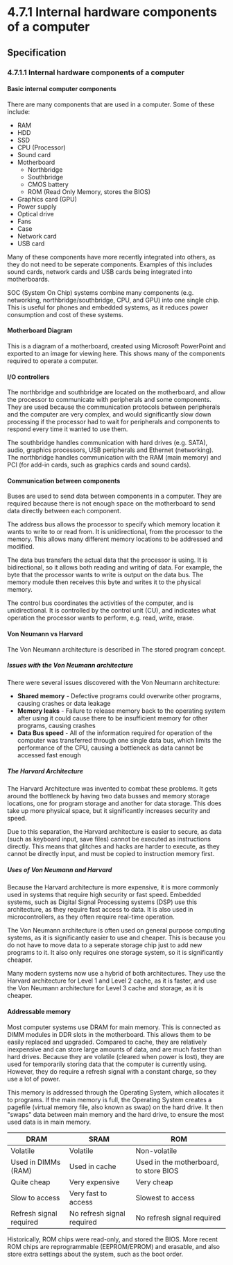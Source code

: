 # 4.7.1 Internal hardware components of a computer

## Specification

### 4.7.1.1 Internal hardware components of a computer

#### Basic internal computer components
There are many components that are used in a computer. Some of these include:

- RAM
- HDD
- SSD
- CPU (Processor)
- Sound card
- Motherboard
  - Northbridge
  - Southbridge
  - CMOS battery
  - ROM (Read Only Memory, stores the BIOS)
- Graphics card (GPU)
- Power supply
- Optical drive
- Fans
- Case
- Network card
- USB card

Many of these components have more recently integrated into others, as they do not need to be seperate components. Examples of this includes sound cards, network cards and USB cards being integrated into motherboards.

SOC (System On Chip) systems combine many components (e.g. networking, northbridge/southbridge, CPU, and GPU) into one single chip. This is useful for phones and embedded systems, as it reduces power consumption and cost of these systems.

#### Motherboard Diagram
This is a diagram of a motherboard, created using Microsoft PowerPoint and exported to an image for viewing here. This shows many of the components required to operate a computer.

#### I/O controllers
The northbridge and southbridge are located on the motherboard, and allow the processor to communicate with peripherals and some components. They are used because the communication protocols between peripherals and the computer are very complex, and would significantly slow down processing if the processor had to wait for peripherals and components to respond every time it wanted to use them.

The southbridge handles communication with hard drives (e.g. SATA), audio, graphics processors, USB peripherals and Ethernet (networking). The northbridge handles communication with the RAM (main memory) and PCI (for add-in cards, such as graphics cards and sound cards).

#### Communication between components
Buses are used to send data between components in a computer. They are required because there is not enough space on the motherboard to send data directly between each component. 

The address bus allows the processor to specify which memory location it wants to write to or read from. It is unidirectional, from the processor to the memory. This allows many different memory locations to be addressed and modified.

The data bus transfers the actual data that the processor is using. It is bidirectional, so it allows both reading and writing of data. For example, the byte that the processor wants to write is output on the data bus. The memory module then receives this byte and writes it to the physical memory.

The control bus coordinates the activities of the computer, and is unidirectional. It is controlled by the control unit (CU), and indicates what operation the processor wants to perform, e.g. read, write, erase.

#### Von Neumann vs Harvard
The Von Neumann architecture is described in The stored program concept.

##### Issues with the Von Neumann architecture
There were several issues discovered with the Von Neumann architecture:

- **Shared memory** - Defective programs could overwrite other programs, causing crashes or data leakage
- **Memory leaks** - Failure to release memory back to the operating system after using it could cause there to be insufficient memory for other programs, causing crashes
- **Data Bus speed** - All of the information required for operation of the computer was transferred through one single data bus, which limits the performance of the CPU, causing a bottleneck as data cannot be accessed fast enough

##### The Harvard Architecture

The Harvard Architecture was invented to combat these problems. It gets around the bottleneck by having two data busses and memory storage locations, one for program storage and another for data storage. This does take up more physical space, but it significantly increases security and speed.


Due to this separation, the Harvard architecture is easier to secure, as data (such as keyboard input, save files) cannot be executed as instructions directly. This means that glitches and hacks are harder to execute, as they cannot be directly input, and must be copied to instruction memory first.

##### Uses of Von Neumann and Harvard
Because the Harvard architecture is more expensive, it is more commonly used in systems that require high security or fast speed. Embedded systems, such as Digital Signal Processing systems (DSP) use this architecture, as they require fast access to data. It is also used in microcontrollers, as they often require real-time operation.

The Von Neumann architecture is often used on general purpose computing systems, as it is significantly easier to use and cheaper. This is because you do not have to move data to a seperate storage chip just to add new programs to it. It also only requires one storage system, so it is significantly cheaper.

Many modern systems now use a hybrid of both architectures. They use the Harvard architecture for Level 1 and Level 2 cache, as it is faster, and use the Von Neumann architecture for Level 3 cache and storage, as it is cheaper.

#### Addressable memory
Most computer systems use DRAM for main memory. This is connected as DIMM modules in DDR slots in the motherboard. This allows them to be easily replaced and upgraded. Compared to cache, they are relatively inexpensive and can store large amounts of data, and are much faster than hard drives. Because they are volatile (cleared when power is lost), they are used for temporarily storing data that the computer is currently using. However, they do require a refresh signal with a constant charge, so they use a lot of power.

This memory is addressed through the Operating System, which allocates it to programs. If the main memory is full, the Operating System creates a pagefile (virtual memory file, also known as swap) on the hard drive. It then "swaps" data between main memory and the hard drive, to ensure the most used data is in main memory.

DRAM|SRAM|ROM
---|---|---
Volatile|Volatile|Non-volatile
Used in DIMMs (RAM)|Used in cache|Used in the motherboard, to store BIOS
Quite cheap|Very expensive|Very cheap
Slow to access|Very fast to access|Slowest to access
Refresh signal required|No refresh signal required|No refresh signal required

Historically, ROM chips were read-only, and stored the BIOS. More recent ROM chips are reprogrammable (EEPROM/EPROM) and erasable, and also store extra settings about the system, such as the boot order.
